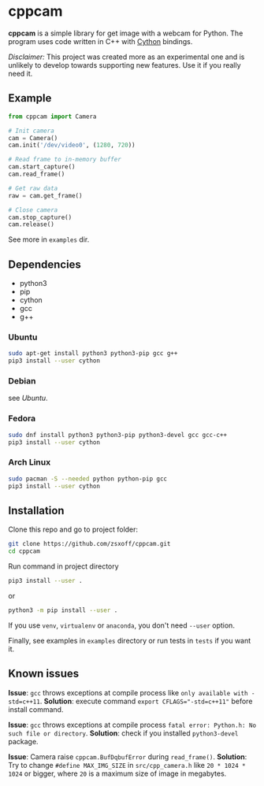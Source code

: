 # cppcam

**cppcam** is a simple library for get image with a webcam for Python. The program uses code written in C++ with [Cython](https://cython.org/) bindings.

*Disclaimer:* This project was created more as an experimental one and is unlikely to develop towards supporting new features. Use it if you really need it.

## Example

```python
from cppcam import Camera

# Init camera
cam = Camera()
cam.init('/dev/video0', (1280, 720))

# Read frame to in-memory buffer
cam.start_capture()
cam.read_frame()

# Get raw data
raw = cam.get_frame()

# Close camera
cam.stop_capture()
cam.release()
```

See more in `examples` dir.

## Dependencies

* python3
* pip
* cython
* gcc
* g++

### Ubuntu

```bash
sudo apt-get install python3 python3-pip gcc g++
pip3 install --user cython
```

### Debian

see *Ubuntu*.

### Fedora

```bash
sudo dnf install python3 python3-pip python3-devel gcc gcc-c++
pip3 install --user cython
```

### Arch Linux

```bash
sudo pacman -S --needed python python-pip gcc
pip3 install --user cython
```

## **Installation**

Clone this repo and go to project folder:

```bash
git clone https://github.com/zsxoff/cppcam.git
cd cppcam
```

Run command in project directory

```bash
pip3 install --user .
```

or

```bash
python3 -m pip install --user .
```

If you use `venv`, `virtualenv` or `anaconda`, you don't need `--user` option.

Finally, see examples in `examples` directory or run tests in `tests` if you want it.

## **Known issues**

**Issue**: `gcc` throws exceptions at compile process like `only available with -std=c++11`.
**Solution**: execute command `export CFLAGS="-std=c++11"` before install command.

**Issue**: `gcc` throws exceptions at compile process `fatal error: Python.h: No such file or directory`.
**Solution**: check if you installed `python3-devel` package.

**Issue**: Camera raise `cppcam.BufDqbufError` during `read_frame()`.
**Solution**: Try to change `#define MAX_IMG_SIZE` in `src/cpp_camera.h` like `20 * 1024 * 1024` or bigger, where `20` is a maximum size of image in megabytes.
